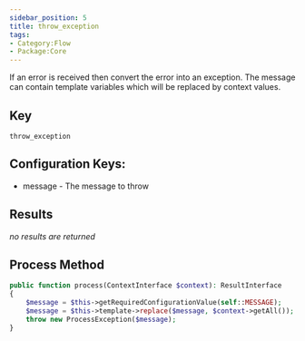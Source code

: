```yaml
---
sidebar_position: 5
title: throw_exception
tags:
- Category:Flow
- Package:Core
---
```


If an error is received then convert the error into an exception. The message
can contain template variables which will be replaced by context values.

## Key
`throw_exception`

## Configuration Keys:
* message - The message to throw

## Results
_no results are returned_


## Process Method
```php
public function process(ContextInterface $context): ResultInterface
{
    $message = $this->getRequiredConfigurationValue(self::MESSAGE);
    $message = $this->template->replace($message, $context->getAll());
    throw new ProcessException($message);
}
```
